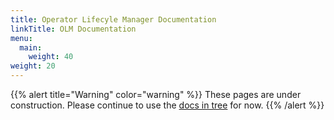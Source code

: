 ```yaml
---
title: Operator Lifecyle Manager Documentation
linkTitle: OLM Documentation
menu:
  main:
    weight: 40
weight: 20
---
```


{{% alert title="Warning" color="warning" %}}
These pages are under construction. Please continue to use the [docs in
tree](https://github.com/operator-framework/operator-sdk/tree/master/doc)
for now.
{{% /alert %}}
